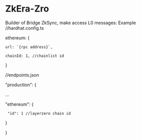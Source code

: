 # ZkEra-Zro
Builder of Bridge
ZkSync, make access L0 messages:
Example
 //hardhat.config.ts

ethereum: {

    url: `{rpc address}`,

    chainId: 1, //chainlist id

}

//endpoints.json

"production": {

   ...

   "ethereum": {

     "id": 1 //layerzero chain id

   }

}
